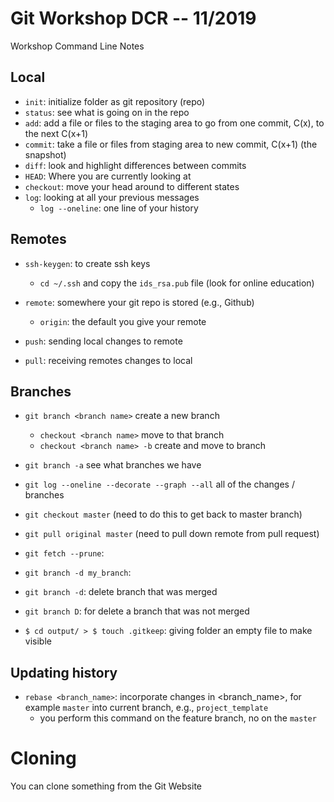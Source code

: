 # Git Workshop DCR -- 11/2019

Workshop Command Line Notes 

## Local

- `init`: initialize folder as git repository (repo)
- `status`: see what is going on in the repo
- `add`: add a file or files to the staging area to go from one commit, C(x), to the next C(x+1)
- `commit`: take a file or files from staging area to new commit, C(x+1) (the snapshot)
- `diff`: look and highlight differences between commits
- `HEAD`: Where you are currently looking at
- `checkout`: move your head around to different states
- `log`: looking at all your previous messages
  - `log --oneline`: one line of your history

## Remotes

- `ssh-keygen`: to create ssh keys
  - `cd ~/.ssh` and copy the `ids_rsa.pub` file (look for online education)
  
- `remote`: somewhere your git repo is stored (e.g., Github)
  - `origin`: the default you give your remote
- `push`: sending local changes to remote
- `pull`: receiving remotes changes to local
  
## Branches

- `git branch <branch name>` create a new branch
  - `checkout <branch name>` move to that branch
  - `checkout <branch name> -b` create and move to branch
- `git branch -a` see what branches we have
- `git log --oneline --decorate --graph --all` all of the changes / branches
- `git checkout master` (need to do this to get back to master branch)
- `git pull original master` (need to pull down remote from pull request)
- `git fetch --prune`:
- `git branch -d my_branch`:
- `git branch -d`: delete branch that was merged
- `git branch D`: for delete a branch that was not merged

- `$ cd output/ > $ touch .gitkeep`: giving folder an empty file to make visible



## Updating history

- `rebase <branch_name>`: incorporate changes in <branch_name>, for example `master` into current branch, e.g., `project_template`
  - you perform this command on the feature branch, no on the `master`

# Cloning
You can clone something from the Git Website






